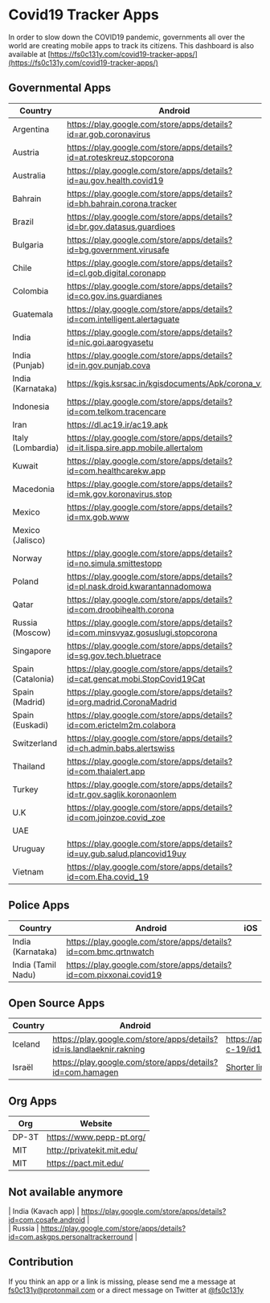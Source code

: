 # Covid19 Tracker Apps

In order to slow down the COVID19 pandemic, governments all over the world are creating mobile apps to track its citizens. This dashboard is also available at [https://fs0c131y.com/covid19-tracker-apps/](https://fs0c131y.com/covid19-tracker-apps/)

## Governmental Apps

| Country            | Android                                                                           | iOS                                                                 |
| ------------------ | --------------------------------------------------------------------------------- | ------------------------------------------------------------------- |
| Argentina          | https://play.google.com/store/apps/details?id=ar.gob.coronavirus                  |                                                                     |
| Austria            | https://play.google.com/store/apps/details?id=at.roteskreuz.stopcorona            | https://apps.apple.com/at/app/apple-store/id1503717224              |
| Australia          | https://play.google.com/store/apps/details?id=au.gov.health.covid19               | https://apps.apple.com/au/app/coronavirus-australia/id1503846231    |
| Bahrain            | https://play.google.com/store/apps/details?id=bh.bahrain.corona.tracker           | https://apps.apple.com/app/id1501478858                             |
| Brazil             | https://play.google.com/store/apps/details?id=br.gov.datasus.guardioes            | https://apps.apple.com/fr/app/coronav%C3%ADrus-sus/id1408008382     |
| Bulgaria           | https://play.google.com/store/apps/details?id=bg.government.virusafe              | https://apps.apple.com/bg/app/virusafe/id1506362170                 |
| Chile              | https://play.google.com/store/apps/details?id=cl.gob.digital.coronapp             | https://apps.apple.com/us/app/coronapp/id1504598922                 |
| Colombia           | https://play.google.com/store/apps/details?id=co.gov.ins.guardianes               | https://apps.apple.com/co/app/coronapp-colombia/id1502037648        |
| Guatemala          | https://play.google.com/store/apps/details?id=com.intelligent.alertaguate         | https://apps.apple.com/us/app/alerta-guate/id1472419119             |
| India              | https://play.google.com/store/apps/details?id=nic.goi.aarogyasetu                 | https://apps.apple.com/in/app/aarogyasetu/id1505825357              |
| India (Punjab)     | https://play.google.com/store/apps/details?id=in.gov.punjab.cova                  | https://apps.apple.com/fr/app/cova-punjab/id1501977319              |
| India (Karnataka)  | https://kgis.ksrsac.in/kgisdocuments/Apk/corona_v1.apk                            |                                                                     |
| Indonesia          | https://play.google.com/store/apps/details?id=com.telkom.tracencare               |                                                                     |
| Iran               | https://dl.ac19.ir/ac19.apk                                                       |                                                                     |
| Italy (Lombardia)  | https://play.google.com/store/apps/details?id=it.lispa.sire.app.mobile.allertalom | https://apps.apple.com/it/app/allertalom/id1455220682               |
| Kuwait             | https://play.google.com/store/apps/details?id=com.healthcarekw.app                | [Shorter link](https://apps.apple.com/kw/app/shlonik-%D8%B4%D9%84%D9%88%D9%86%D9%83/id1503978984)               |
| Macedonia          | https://play.google.com/store/apps/details?id=mk.gov.koronavirus.stop             | https://apps.apple.com/mk/app/stopkorona!/id1506641869              |
| Mexico             | https://play.google.com/store/apps/details?id=mx.gob.www                          |                                                                     |
| Mexico (Jalisco)   |                                                                                   | https://apps.apple.com/app/covid-19-jalisco/id1504356187            |                                                                                    |
| Norway             | https://play.google.com/store/apps/details?id=no.simula.smittestopp               | https://apps.apple.com/no/app/smittestopp/id1506165384              |
| Poland             | https://play.google.com/store/apps/details?id=pl.nask.droid.kwarantannadomowa     | https://apps.apple.com/pl/app/kwarantanna-domowa/id1502997499       |
| Qatar              | https://play.google.com/store/apps/details?id=com.droobihealth.corona             | https://apps.apple.com/us/app/droobi/id1258209665                   |                                                                    |
| Russia (Moscow)    | https://play.google.com/store/apps/details?id=com.minsvyaz.gosuslugi.stopcorona   | [Shorter link](https://apps.apple.com/ru/app/%D0%B3%D0%BE%D1%81%D1%83%D1%81%D0%BB%D1%83%D0%B3%D0%B8-%D1%81%D1%82%D0%BE%D0%BF-%D0%BA%D0%BE%D1%80%D0%BE%D0%BD%D0%B0%D0%B2%D0%B8%D1%80%D1%83%D1%81/id1504868945) |
| Singapore          | https://play.google.com/store/apps/details?id=sg.gov.tech.bluetrace               | https://apps.apple.com/sg/app/tracetogether/id1498276074            |
| Spain (Catalonia)  | https://play.google.com/store/apps/details?id=cat.gencat.mobi.StopCovid19Cat      | https://apps.apple.com/us/app/stop-covid19-cat/id1502992288         |
| Spain (Madrid)     | https://play.google.com/store/apps/details?id=org.madrid.CoronaMadrid             | https://apps.apple.com/es/app/coronamadrid/id1502911576             |
| Spain (Euskadi)    | https://play.google.com/store/apps/details?id=com.erictelm2m.colabora             | https://apps.apple.com/es/app/covid-19-eus/id1504249338             |
| Switzerland        | https://play.google.com/store/apps/details?id=ch.admin.babs.alertswiss            | https://apps.apple.com/ch/app/alertswiss/id957339177                |
| Thailand           | https://play.google.com/store/apps/details?id=com.thaialert.app                   | https://apps.apple.com/th/app/id1505185420                          |
| Turkey             | https://play.google.com/store/apps/details?id=tr.gov.saglik.koronaonlem           | https://apps.apple.com/tr/app/korona-%C3%B6nlem/id1503515316        |
| U.K                | https://play.google.com/store/apps/details?id=com.joinzoe.covid_zoe               | https://apps.apple.com/gb/app/covid-symptom-tracker/id1503529611    |
| UAE                |                                                                                   | https://apps.apple.com/sa/app/tawakkalna/id1506236754               |
| Uruguay            | https://play.google.com/store/apps/details?id=uy.gub.salud.plancovid19uy          | https://apps.apple.com/us/app/coronavirus-uy/id1503026854           |
| Vietnam            | https://play.google.com/store/apps/details?id=com.Eha.covid_19                    | https://apps.apple.com/us/app/covid-19/id1501810040?ls=1            |

## Police Apps

| Country            | Android                                                                       | iOS                                                             |
| ------------------ | ----------------------------------------------------------------------------- |  -------------------------------------------------------------- |
| India (Karnataka)  | https://play.google.com/store/apps/details?id=com.bmc.qrtnwatch               |                                                                 |
| India (Tamil Nadu) | https://play.google.com/store/apps/details?id=com.pixxonai.covid19            |                                                                 |

## Open Source Apps

| Country            | Android                                                                       | iOS                                                             | Repo
| ------------------ | ----------------------------------------------------------------------------- |  -------------------------------------------------------------- |  ------------------------------------------------------------ |
| Iceland            | https://play.google.com/store/apps/details?id=is.landlaeknir.rakning          | https://apps.apple.com/is/app/rakning-c-19/id1504655876         | https://github.com/aranja/rakning-c19-app
| Israël             | https://play.google.com/store/apps/details?id=com.hamagen                     | [Shorter link](https://apps.apple.com/us/app/%D7%94%D7%9E%D7%92%D7%9F-%D7%90%D7%A4%D7%9C%D7%99%D7%A7%D7%A6%D7%99%D7%94-%D7%9C%D7%9E%D7%9C%D7%97%D7%9E%D7%94-%D7%91%D7%A7%D7%95%D7%A8%D7%95%D7%A0%D7%94/id1503224314) | https://github.com/MohGovIL/hamagen-react-native

## Org Apps

| Org                | Website                                 |
| ------------------ | --------------------------------------- |
| DP-3T              | https://www.pepp-pt.org/                |
| MIT                | http://privatekit.mit.edu/              |
| MIT                | https://pact.mit.edu/                   |

## Not available anymore

| India (Kavach app) | https://play.google.com/store/apps/details?id=com.cosafe.android                  |  
| Russia             | https://play.google.com/store/apps/details?id=com.askgps.personaltrackerround     |


## Contribution

If you think an app or a link is missing, please send me a message at [fs0c131y@protonmail.com](mailto:fs0c131y@protonmail.com) or a direct message on Twitter at [@fs0c131y](https://twitter.com/fs0c131y)


